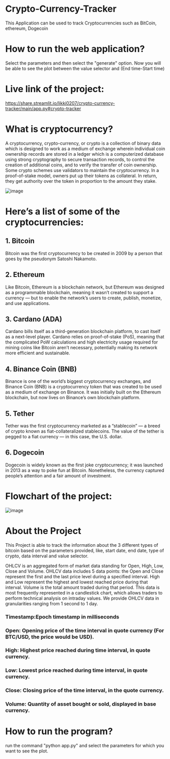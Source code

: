 # Crypto-Currency-Tracker
This Application can be used to track Cryptocurrencies such as BitCoin, ethereum, Dogecoin

# How to run the web application?
Select the parameters and then select the "generate" option. Now you will be able to see the plot between the value selector and (End time-Start time)

# Live link of the project:
https://share.streamlit.io/likki0207/crypto-currency-tracker/main/app.py#crypto-tracker

# What is cryptocurrency?
A cryptocurrency, crypto-currency, or crypto is a collection of binary data which is designed to work as a medium of exchange wherein individual coin ownership records are stored in a ledger which is a computerized database using strong cryptography to secure transaction records, to control the creation of additional coins, and to verify the transfer of coin ownership. Some crypto schemes use validators to maintain the cryptocurrency. In a proof-of-stake model, owners put up their tokens as collateral. In return, they get authority over the token in proportion to the amount they stake.

![image](https://user-images.githubusercontent.com/68856803/137439295-f7c9c1ae-7513-4aa2-bc70-7f56f79b0a6e.png)

# Here’s a list of some of the cryptocurrencies:
## 1. Bitcoin

Bitcoin was the first cryptocurrency to be created in 2009 by a person that goes by the pseudonym Satoshi Nakamoto. 

## 2. Ethereum

Like Bitcoin, Ethereum is a blockchain network, but Ethereum was designed as a programmable blockchain, meaning it wasn’t created to support a currency — but to enable the network’s users to create, publish, monetize, and use applications.

## 3. Cardano (ADA)

Cardano bills itself as a third-generation blockchain platform, to cast itself as a next-level player. Cardano relies on proof-of-stake (PoS), meaning that the complicated PoW calculations and high electricity usage required for mining coins like Bitcoin aren’t necessary, potentially making its network more efficient and sustainable.

## 4. Binance Coin (BNB)

Binance is one of the world’s biggest cryptocurrency exchanges, and Binance Coin (BNB) is a cryptocurrency token that was created to be used as a medium of exchange on Binance. It was initially built on the Ethereum blockchain, but now lives on Binance’s own blockchain platform.

## 5. Tether

Tether was the first cryptocurrency marketed as a “stablecoin” — a breed of crypto known as fiat-collateralized stablecoins. The value of the tether is pegged to a fiat currency — in this case, the U.S. dollar.

## 6. Dogecoin

Dogecoin is widely known as the first joke cryptocurrency; it was launched in 2013 as a way to poke fun at Bitcoin. Nonetheless, the currency captured people’s attention and a fair amount of investment.

# Flowchart of the project:
![image](https://user-images.githubusercontent.com/68856803/137441451-4f007940-a146-49ba-a30e-aa6f881bfe33.png)

# About the Project
This Project is able to track the information about the 3 different types of bitcoin based on the parameters provided, like, start date, end date, type of crypto, data interval and value selector.

OHLCV is an aggregated form of market data standing for Open, High, Low, Close and Volume. OHLCV data includes 5 data points: the Open and Close represent the first and the last price level during a specified interval. High and Low represent the highest and lowest reached price during that interval. Volume is the total amount traded during that period. This data is most frequently represented in a candlestick chart, which allows traders to perform technical analysis on intraday values. We provide OHLCV data in granularities ranging from 1 second to 1 day. 

### Timestamp:Epoch timestamp in milliseconds

### Open: Opening price of the time interval in quote currency (For BTC/USD, the price would be USD).

### High:	Highest price reached during time interval, in quote currency.

### Low: Lowest price reached during time interval, in quote currency.

### Close:	Closing price of the time interval, in the quote currency. 

### Volume: Quantity of asset bought or sold, displayed in base currency.
 
# How to run the program?
run the command "python app.py" and select the parameters for which you want to see the plot.
